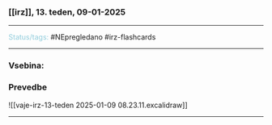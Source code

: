 ### [[irz]], 13. teden, 09-01-2025
---

<font color="#92cddc">Status/tags:</font> #NEpregledano #irz-flashcards 

---

### Vsebina:

### Prevedbe

![[vaje-irz-13-teden 2025-01-09 08.23.11.excalidraw]]

---
